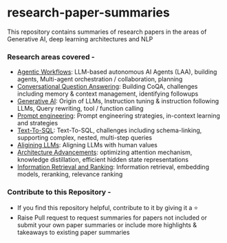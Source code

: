 # research-paper-summaries
This repository contains summaries of research papers in the areas of Generative AI, deep learning architectures and NLP

### Research areas covered -

* [Agentic Workflows](Agentic_workflows): LLM-based autonomous AI Agents (LAA), building agents, Multi-agent orchestration / collaboration, planning
* [Conversational Question Answering](Conversational_Question_Answering): Building CoQA, challenges including memory & context management, identifying followups
* [Generative AI](Gen_AI): Origin of LLMs, Instruction tuning & instruction following LLMs, Query rewriting, tool / function calling
* [Prompt engineering](Prompt_engg): Prompt engineering strategies, in-context learning and strategies
* [Text-To-SQL](Text_To_SQL): Text-To-SQL, challenges including schema-linking, supporting complex, nested, multi-step queries
* [Aligining LLMs](aligning_llms): Aligning LLMs with human values
* [Architecture Advancements](architecture_advancements): optimizing attention mechanism, knowledge distillation, efficient hidden state representations
* [Information Retrieval and Ranking](information_retrieval_and_ranking): Information retrieval, embedding models, reranking, relevance ranking

### Contribute to this Repository -
* If you find this repository helpful, contribute to it by giving it a :star:
* Raise Pull request to request summaries for papers not included or submit your own paper summaries or include more highlights & takeaways to existing paper summaries
